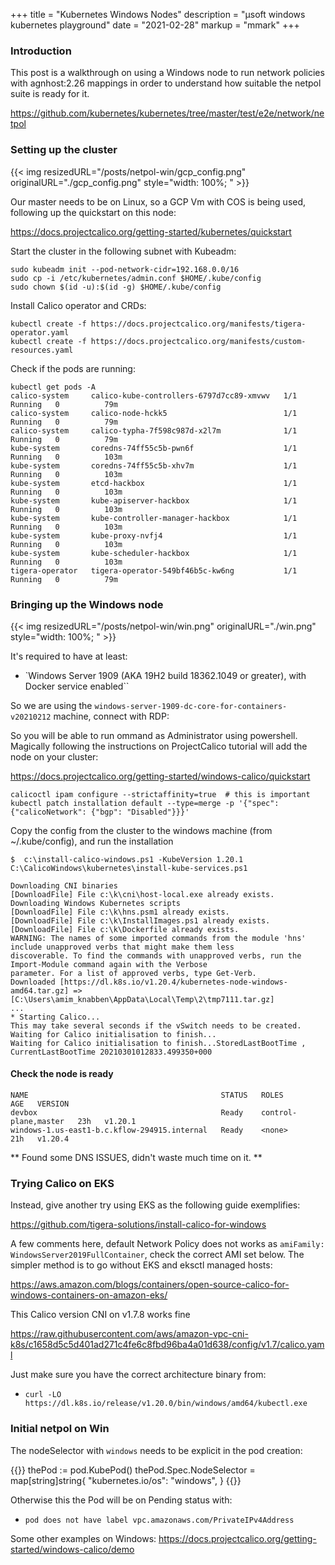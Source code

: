 +++
title = "Kubernetes Windows Nodes"
description = "µsoft windows kubernetes playground"
date = "2021-02-28"
markup = "mmark"
+++

### Introduction

This post is a walkthrough on using a Windows node to run network policies with
agnhost:2.26 mappings in order to understand how suitable the netpol suite is ready for it.

https://github.com/kubernetes/kubernetes/tree/master/test/e2e/network/netpol

### Setting up the cluster

{{< img resizedURL="/posts/netpol-win/gcp_config.png" originalURL="./gcp_config.png" style="width: 100%; " >}}

Our master needs to be on Linux, so a GCP Vm with COS is being used, following 
up the quickstart on this node:

https://docs.projectcalico.org/getting-started/kubernetes/quickstart

Start the cluster in the following subnet with Kubeadm:

```
sudo kubeadm init --pod-network-cidr=192.168.0.0/16
sudo cp -i /etc/kubernetes/admin.conf $HOME/.kube/config
sudo chown $(id -u):$(id -g) $HOME/.kube/config
```

Install Calico operator and CRDs:

```
kubectl create -f https://docs.projectcalico.org/manifests/tigera-operator.yaml
kubectl create -f https://docs.projectcalico.org/manifests/custom-resources.yaml
```

Check if the pods are running:

```
kubectl get pods -A
calico-system     calico-kube-controllers-6797d7cc89-xmvwv   1/1     Running   0          79m
calico-system     calico-node-hckk5                          1/1     Running   0          79m
calico-system     calico-typha-7f598c987d-x2l7m              1/1     Running   0          79m
kube-system       coredns-74ff55c5b-pwn6f                    1/1     Running   0          103m
kube-system       coredns-74ff55c5b-xhv7m                    1/1     Running   0          103m
kube-system       etcd-hackbox                               1/1     Running   0          103m
kube-system       kube-apiserver-hackbox                     1/1     Running   0          103m
kube-system       kube-controller-manager-hackbox            1/1     Running   0          103m
kube-system       kube-proxy-nvfj4                           1/1     Running   0          103m
kube-system       kube-scheduler-hackbox                     1/1     Running   0          103m
tigera-operator   tigera-operator-549bf46b5c-kw6ng           1/1     Running   0          79m
```

### Bringing up the Windows node

{{< img resizedURL="/posts/netpol-win/win.png" originalURL="./win.png" style="width: 100%; " >}}

It's required to have at least:

* `Windows Server 1909 (AKA 19H2 build 18362.1049 or greater), with Docker service enabled``

So we are using the `windows-server-1909-dc-core-for-containers-v20210212` machine, connect with RDP:

So you will be able to run ommand as Administrator using powershell. Magically following the instructions 
on ProjectCalico tutorial will add the node on your cluster:

https://docs.projectcalico.org/getting-started/windows-calico/quickstart

```
calicoctl ipam configure --strictaffinity=true  # this is important
kubectl patch installation default --type=merge -p '{"spec": {"calicoNetwork": {"bgp": "Disabled"}}}'
```

Copy the config from the cluster to the windows machine (from ~/.kube/config), and run the installation

```
$  c:\install-calico-windows.ps1 -KubeVersion 1.20.1
C:\CalicoWindows\kubernetes\install-kube-services.ps1

Downloading CNI binaries
[DownloadFile] File c:\k\cni\host-local.exe already exists.
Downloading Windows Kubernetes scripts
[DownloadFile] File c:\k\hns.psm1 already exists.
[DownloadFile] File c:\k\InstallImages.ps1 already exists.
[DownloadFile] File c:\k\Dockerfile already exists.
WARNING: The names of some imported commands from the module 'hns' include unapproved verbs that might make them less
discoverable. To find the commands with unapproved verbs, run the Import-Module command again with the Verbose
parameter. For a list of approved verbs, type Get-Verb.
Downloaded [https://dl.k8s.io/v1.20.4/kubernetes-node-windows-amd64.tar.gz] => [C:\Users\amim_knabben\AppData\Local\Temp\2\tmp7111.tar.gz]
...
* Starting Calico...
This may take several seconds if the vSwitch needs to be created.
Waiting for Calico initialisation to finish...
Waiting for Calico initialisation to finish...StoredLastBootTime , CurrentLastBootTime 20210301012833.499350+000
 ```
 
#### Check the node is ready

```
NAME                                           STATUS   ROLES                  AGE   VERSION
devbox                                         Ready    control-plane,master   23h   v1.20.1
windows-1.us-east1-b.c.kflow-294915.internal   Ready    <none>                 21h   v1.20.4
```

** Found some DNS ISSUES, didn't waste much time on it. **

### Trying Calico on EKS 

Instead, give another try using EKS as the following guide exemplifies: 

https://github.com/tigera-solutions/install-calico-for-windows

A few comments here, default Network Policy does not works as `amiFamily: WindowsServer2019FullContainer`, check the correct
AMI set below. The simpler method is to go without EKS and eksctl managed hosts:

https://aws.amazon.com/blogs/containers/open-source-calico-for-windows-containers-on-amazon-eks/

This Calico version CNI on v1.7.8 works fine

https://raw.githubusercontent.com/aws/amazon-vpc-cni-k8s/c1658d5c5d401ad271c4fe6c8fbd96ba4a01d638/config/v1.7/calico.yaml

Just make sure you have the correct architecture binary from:

* `curl -LO https://dl.k8s.io/release/v1.20.0/bin/windows/amd64/kubectl.exe`

### Initial netpol on Win

The nodeSelector with `windows` needs to be explicit in the pod creation:

{{<highlight python>}} 
  thePod := pod.KubePod()
  thePod.Spec.NodeSelector = map[string]string{
      "kubernetes.io/os": "windows",
  }
{{</highlight>}}

Otherwise this the Pod will be on Pending status with:

* `pod does not have label vpc.amazonaws.com/PrivateIPv4Address`

Some other examples on Windows:
https://docs.projectcalico.org/getting-started/windows-calico/demo
